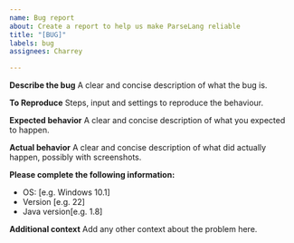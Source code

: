 ```yaml
---
name: Bug report
about: Create a report to help us make ParseLang reliable
title: "[BUG]"
labels: bug
assignees: Charrey

---
```


**Describe the bug**
A clear and concise description of what the bug is.

**To Reproduce**
Steps, input and settings to reproduce the behaviour.

**Expected behavior**
A clear and concise description of what you expected to happen.

**Actual behavior**
A clear and concise description of what did actually happen, possibly with screenshots.

**Please complete the following information:**
 - OS: [e.g. Windows 10.1]
 - Version [e.g. 22]
 - Java version[e.g. 1.8]

**Additional context**
Add any other context about the problem here.
